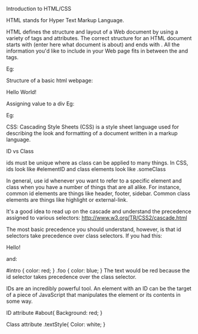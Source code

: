 Introduction to HTML/CSS

HTML stands for Hyper Text Markup Language.

HTML defines the structure and layout of a Web document by using a variety of tags and attributes. The correct structure 
for an HTML document starts with <HTML><HEAD>(enter here what document is about)<BODY> and ends with </BODY></HTML>. 
All the information you'd like to include in your Web page fits in between the <BODY> and </BODY> tags.

Eg:

Structure of a basic html webpage:
<html>
<head>
 <title>My Page</title>
</head>
<body>
 Hello World!
</body>
</html>



Assigning value to a div
Eg: <div id="about"></div>

Eg: <div class="textStyle"></div>

CSS: Cascading Style Sheets (CSS) is a style sheet language used for describing the look and formatting of a document 
written in a markup language.

ID vs Class

ids must be unique where as class can be applied to many things. In CSS, ids look like #elementID and class elements 
look like .someClass

In general, use id whenever you want to refer to a specific element and class when you have a number of things that 
are all alike. For instance, common id elements are things like header, footer, sidebar. Common class elements are 
things like highlight or external-link.

It's a good idea to read up on the cascade and understand the precedence assigned to various selectors: 
http://www.w3.org/TR/CSS2/cascade.html

The most basic precedence you should understand, however, is that id selectors take precedence over class selectors. 
If you had this:

<p id="intro" class="foo">Hello!</p>
and:

#intro { 
   color: red;
}
.foo { 
  color: blue;
 }
The text would be red because the id selector takes precedence over the class selector.

IDs are an incredibly powerful tool. An element with an ID can be the target of a piece of JavaScript that manipulates 
the element or its contents in some way. 

ID attribute
#about{
    Background: red;
}

Class attribute
.textStyle{
  Color: white;
}
